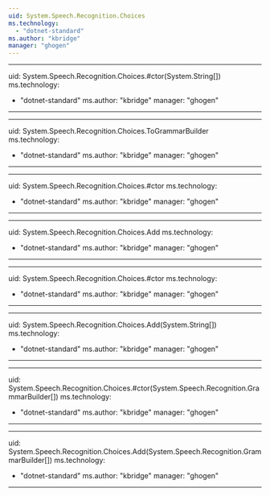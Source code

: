 ```yaml
---
uid: System.Speech.Recognition.Choices
ms.technology: 
  - "dotnet-standard"
ms.author: "kbridge"
manager: "ghogen"
---
```


---
uid: System.Speech.Recognition.Choices.#ctor(System.String[])
ms.technology: 
  - "dotnet-standard"
ms.author: "kbridge"
manager: "ghogen"
---

---
uid: System.Speech.Recognition.Choices.ToGrammarBuilder
ms.technology: 
  - "dotnet-standard"
ms.author: "kbridge"
manager: "ghogen"
---

---
uid: System.Speech.Recognition.Choices.#ctor
ms.technology: 
  - "dotnet-standard"
ms.author: "kbridge"
manager: "ghogen"
---

---
uid: System.Speech.Recognition.Choices.Add
ms.technology: 
  - "dotnet-standard"
ms.author: "kbridge"
manager: "ghogen"
---

---
uid: System.Speech.Recognition.Choices.#ctor
ms.technology: 
  - "dotnet-standard"
ms.author: "kbridge"
manager: "ghogen"
---

---
uid: System.Speech.Recognition.Choices.Add(System.String[])
ms.technology: 
  - "dotnet-standard"
ms.author: "kbridge"
manager: "ghogen"
---

---
uid: System.Speech.Recognition.Choices.#ctor(System.Speech.Recognition.GrammarBuilder[])
ms.technology: 
  - "dotnet-standard"
ms.author: "kbridge"
manager: "ghogen"
---

---
uid: System.Speech.Recognition.Choices.Add(System.Speech.Recognition.GrammarBuilder[])
ms.technology: 
  - "dotnet-standard"
ms.author: "kbridge"
manager: "ghogen"
---
